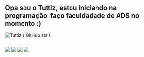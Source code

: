 ## Opa sou o Tuttiz, estou iniciando na programação, faço faculdadade de ADS no momento :)

![Tuttiz's GitHub stats](https://github-readme-stats.vercel.app/api?username=Tuttiz&show_icons=true&theme=dark)
##
<div>
  <a href = "https://mail.google.com/mail/u/0/#inbox?compose=CllgCJNvMttSvllxfrrXnGZXHtGghnxFXVZgLFCKsrjXSxbfZSSdTxtrfLRksmHLTcMjTXhMzsV"><img src="https://img.shields.io/badge/Gmail-000000?style=for-the-badge&logo=gmail&logoColor=white" target="_blank"></a>
  <a href="https://instagram.com/Tutti_zz" target="_blank"><img src="https://img.shields.io/badge/Instagram-000000?style=for-the-badge&logo=instagram&logoColor=white" target="_blank"></a>
  <a href="https://www.linkedin.com/in/arthur-santos-figueiredo-614353272/" target="_blank"><img src="https://img.shields.io/badge/LinkedIn-000000?style=for-the-badge&logo=linkedin&logoColor=white" target="_blank"></a> 
  <a href="https://twitter.com/Tutti_zz" target="_blank"><img src="https://img.shields.io/badge/Twitter-000000?style=for-the-badge&logo=twitter&logoColor=white" target="_blank"></a>
</div>  
